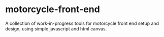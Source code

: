 # motorcycle-front-end

A collection of work-in-progress tools for motorcycle front end setup and design, using simple javascript and html canvas.
